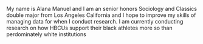 My name is Alana Manuel and I am an senior honors Sociology and Classics double major from Los Angeles California and I hope to improve my skills of managing data for when I conduct research.
I am currently conducting research on how HBCUs support their black athletes more so than perdominately white institutions
